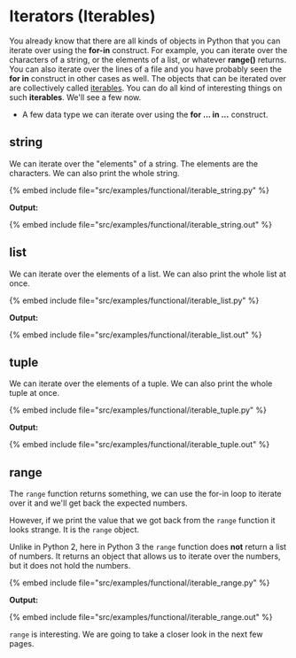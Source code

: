 # Iterators (Iterables)

You already know that there are all kinds of objects in Python that you can iterate over using the **for-in** construct.
For example, you can iterate over the characters of a string, or the elements of a list, or whatever **range()** returns.
You can also iterate over the lines of a file
and you have probably seen the **for in** construct in other cases as well. The objects that can be iterated over are collectively called
[iterables](https://docs.python.org/glossary.html#term-iterable).
You can do all kind of interesting things on such **iterables**. We'll see a few now.

* A few data type we can iterate over using the **for ... in ...** construct.

## string

We can iterate over the "elements" of a string. The elements are the characters. We can also print the whole string.

{% embed include file="src/examples/functional/iterable_string.py" %}

**Output:**

{% embed include file="src/examples/functional/iterable_string.out" %}


## list

We can iterate over the elements of a list. We can also print the whole list at once.

{% embed include file="src/examples/functional/iterable_list.py" %}

**Output:**

{% embed include file="src/examples/functional/iterable_list.out" %}

## tuple

We can iterate over the elements of a tuple. We can also print the whole tuple at once.

{% embed include file="src/examples/functional/iterable_tuple.py" %}

**Output:**

{% embed include file="src/examples/functional/iterable_tuple.out" %}


## range

The `range` function returns something, we can use the for-in loop to iterate over it and we'll get back the expected numbers.

However, if we print the value that we got back from the `range` function it looks strange. It is the `range` object.

Unlike in Python 2, here in Python 3 the `range` function does **not** return a list of numbers.
It returns an object that allows us to iterate over the numbers, but it does not hold the numbers.

{% embed include file="src/examples/functional/iterable_range.py" %}

**Output:**

{% embed include file="src/examples/functional/iterable_range.out" %}

`range` is interesting. We are going to take a closer look in the next few pages.

